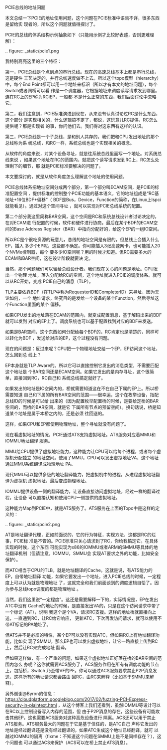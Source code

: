    
PCIE总线的地址问题

本文总结一下PCIE的地址使用问题，这个问题在PCIE标准中语焉不详，很多东西是留给实
现者的，所以这个问题就值得探讨了。

PCIE的总线的体系结构示例抽象如下（只能用示例才比较好表述，否则更难理解）：

  .. figure:: _static/pcie1.png

我特别高亮这里的三个特征：

第一，PCIE总线是个点到点的串行总线。现在的高速总线基本上都是串行总线，这是硬件
工艺决定的，并行总线速度做不上去。所以这个topo模型（hierarchy）中，每个End
Point都可以用一个地址来标识（所以才有本文的地址问题），每个Switch或者网桥可以看
作是一个调度器，它根据地址来调度读写请求发到哪里。连在RC上的EP称为RCiEP，一般都
不是什么正常的东西，我们后面讨论中忽略它。

第二，我们注意到，PCIE标准演进到现在，从来没有认真讨论过RC是什么东西，这个部分
是实现相关的，什么逻辑搞不定了，都说，这玩意儿RC提供，RC怎么提供呢？那是实现者
的事，你问他们去。我们得对这东西有这样的认识。

第三，PCIE总线是一个子总线，是和别人共存的，我们把和CPU发出地址的那个总线称为系
统总线，和RC一样，系统总线也是个实现相关的概念。

从软件的角度来说，对某个设备寻址，就是往系统总线里面写一个地址。对系统总线来说
，如果这个地址在RC的范围内，就把这个读写请求发到RC上，RC怎么处理剩下的细节，那
就是PCIE标准要解决的问题了。

本文要探讨的，就是从软件角度怎么理解这个地址的使用问题。

PCIE总线体系把地址空间分成两个部分，第一个部分叫ECAM空间，是PCIE的标准配置空间
，提供标准的控制整个PCIE功能的基本语义，它的地址组成是“RC基地址+16位BDF+偏移”（
BDF是Bus，Device，Function的简称，在Linux上lspci就能看见）。通过对这个空间寻址
，就可以实现对PCIE总线系统的配置。

第二个部分我这里简称BAR空间，这个空间是RC和系统总线设计者讨论决定的，在对ECAM进
行配置的时候，软件和硬件进行协商，最后在某个BDF的ECAM空间的Base Address
Register（BAR）中指向分配好的，给这个EP的一组IO空间。

所以RC是个很吃资源的玩意儿，总线的地址空间是有限的，但总线上会插入什么EP，插入
多少个EP呢，这些都不确定。你可能插入3张高速网卡，也可能插入20个NVMe控制器，每个
要多少IO空间呢？用的时候才知道。但RC需要多大的ECAM和BAR空间，这在设计阶段就要决
定。

当然，那个问题我们可以留给总线设计者。我们现在关心的问题是地址。CPU发出一个物理
地址，落入分配给RC的空间，这个地址就进入PCIE的调度体系。就可以从RC开始，变成
PCIE自己的消息（TLP）。

TLP主要依靠BDF（在TLP中称为RequesterID和CompleterID）来寻址，因为无论如何，一个
地址请求，终究目的是发给一个设备的某个Function，然后寻址这个Function里面的某个
偏移。

如果CPU发出的地址落在ECAM的范围内，就变成配置消息，基于解码出来的BDF就可以发到
对应的EP上了。调度系统也可以基于配置找到对应的BDF来发送。

如果是BAR空间，这个东西如何分配给每个BDF的，RC肯定也是清楚的，同样可以转化为BDF
，发送给对应的EP，这个过程没有问题。

现在的问题是：反过来呢？CPU把一个物理地址交给一个EP，EP访问这个地址，怎么回到总
线上？

EP本身就是TLP Aware的。所以它可以直接控制它发出的消息类型，不需要匹配这个地址是
个BAR空间还是ECAM空间。如果它发出的是内存寻址，这个很简单，直接回到RC，RC自己和
系统总线搞定就好了。

如果发出的地址是IO空间内的，桥就需要知道这在不在自己下属的EP上。所以桥需要知道
自己和下属的所有BAR空间的范围——很幸运，这个在枚举设备，指配总线ID的时候是可以给
出来的（因为配置枚举配置桥的时候，是要给定桥的BAR空间的，而桥的BAR空间，就是它
下属所有节点的预留空间）。换句话说，桥是知道某个地址是属于本桥之内的，还是必须
往回送的。

这样，如果CPU和EP都使用物理地址，整个寻址就没有问题了。
  
现在看虚拟地址的情况，PCIE通过ATS支持虚拟地址。ATS服务对应着MMU和IOMMU地址翻译
服务。

MMU给CPU提供了虚拟地址能力，这种能力让CPU可以给每个进程，或者每个虚拟机分配独立
的地址空间。使用了MMU，CPU可以发出虚拟地址VA，这个地址通过MMU系统翻译成物理地址
PA。

现代MMU可以提供多级的地址翻译能力，把虚拟机中的进程，从进程虚拟地址翻译为虚拟机
虚拟地址，最后变成物理地址。

IOMMU提供设备一侧的翻译能力，让设备直接访问虚拟地址，经过一样的翻译过程，让设备
可以直接认知和使用CPU一侧提供的虚拟地址。
  
这种能力Map到PCIE中，就是ATS服务了。ATS服务在上面的Topo中是这样的定义的：

  .. figure:: _static/pcie2.png

AT是地址翻译代理，正如前面说的，它的行为特征，实现方法，这都是RC的烂事，PCIE标
准是不管的。PCIE标准只关心请求到了RC，你给我搞定它。在具体实现的时候，这个东西
可能实现为x86的IOMMU或者ARM的SMMU等具体的地址翻译机制（但请注意，IOMMU，SMMU会
实现AT要求之外的功能，比如安全保护）。

而ATC相当于CPU的TLB，就是地址翻译的Cache。这就是说，有ATS能力的EP，自带地址翻译
功能，如果它要发出一个地址，进入PCIE总线的时候，一定程度上可以认为就是物理地址
了，这就完全和我们前面谈到的调度逻辑自恰了。因为参与总线topo调度的都是物理地址
。

当然，我们这里说“一定程度”。这还是需要解释一下的，实际情况是，EP在发出ATC中没有
Cache的地址的时候，是直接发出VA的，只是在这个访问请求中带了一个标记（AT），说明
我这个是个VA，请求RC支援。这样的地址桥就直接向上送，一直通到RC，让RC给它响应，
更新ATC，下次再发访问请求，就可以使用不带AT标记的PA地址了。
  
但ATS并不是必须的特性，某个EP可以没有实现ATC，但如果RC上有地址翻译功能，比如实
现了SMMU，那么EP也可以发出虚拟地址，让它一路直接上传到RC上，然后让RC来完成地址
翻译。
  
但如果这样做，有一个严重的问题，如果这个虚拟地址正好落在桥的BAR空间的范围内怎么
办呢？这你就需要ACS服务了，ACS服务作用在所有有调度功能的节点上，包括桥，Switch
乃至带VF的PF。你可以通过ACS服务要求禁止P2P消息发送，这样所有的地址请求都会路由
回RC，由RC来解释（比如基于SMMU来解释）。
  
另外谢谢@Byron的信息：
https://cloudplatform.googleblog.com/2017/02/fuzzing-PCI-Express-security-in-plaintext.html
，从这个博客上我们还看到，虽然IOMMU等设计可以在RC以上控制设备写入内存的范围，但
由于P2P消息的存在，这些设备有可能攻击其他EP，这也需要ACS服务对这种高危设备进行
隔离。ACS还可以用于禁止ATS服务。ATS服务最大的问题在于它是基于信任的，是ATC自己
声称它发出的地址是经过翻译还是没有经过翻译的，如果ATC生成这个地址已经翻译，就可
以越过IOMMU的隔离（fixme：不知道这个问题在SMMU上是不是同样存在？），这个问题也
可以通过ACS来保护（ACS可以在桥上禁止ATS消息）。
